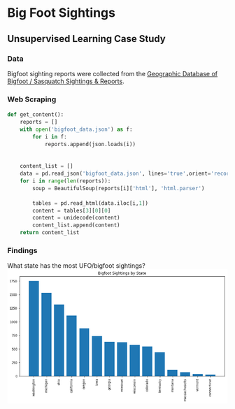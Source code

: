 # Big Foot Sightings
## Unsupervised Learning Case Study

### Data

Bigfoot sighting reports were collected from the [Geographic Database of Bigfoot / Sasquatch Sightings & Reports](http://www.bfro.net/gdb/).

### Web Scraping

```python
def get_content():
    reports = []
    with open('bigfoot_data.json') as f:
        for i in f:
            reports.append(json.loads(i))


    content_list = []
    data = pd.read_json('bigfoot_data.json', lines='true',orient='records')
    for i in range(len(reports)):
        soup = BeautifulSoup(reports[i]['html'], 'html.parser')

        tables = pd.read_html(data.iloc[i,1])
        content = tables[3][0][0]
        content = unidecode(content)
        content_list.append(content)
    return content_list
```

### Findings
What state has the most UFO/bigfoot sightings?
<img src= 'images/states.png'>
